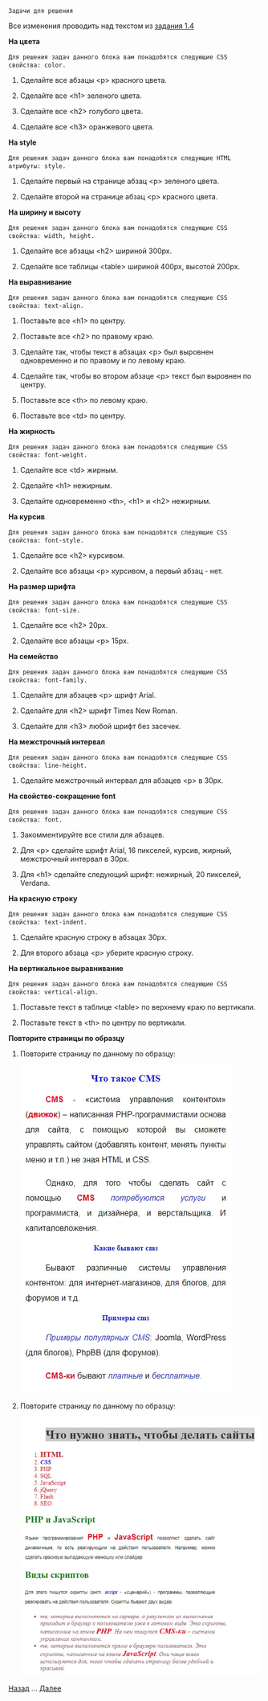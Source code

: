     Задачи для решения
    
Все изменения проводить над текстом из [задания 1.4](https://github.com/KinShish/learning_task_1/tree/master/1)

**На цвета**

    Для решения задач данного блока вам понадобятся следующие CSS свойства: color.
 
1. Сделайте все абзацы \<p> красного цвета.

2. Сделайте все \<h1> зеленого цвета.

3. Сделайте все \<h2> голубого цвета.

4. Сделайте все \<h3> оранжевого цвета.

**На style**

    Для решения задач данного блока вам понадобятся следующие HTML атрибуты: style.
 
1. Сделайте первый на странице абзац \<p> зеленого цвета.

2. Сделайте второй на странице абзац \<p> красного цвета.

**На ширину и высоту**

    Для решения задач данного блока вам понадобятся следующие CSS свойства: width, height.

1. Сделайте все абзацы \<h2> шириной 300px.

2. Сделайте все таблицы \<table> шириной 400px, высотой 200px.

**На выравнивание**

    Для решения задач данного блока вам понадобятся следующие CSS свойства: text-align.
 
1. Поставьте все \<h1> по центру.

2. Поставьте все \<h2> по правому краю.

3. Сделайте так, чтобы текст в абзацах \<p> был выровнен одновременно и по правому и по левому краю.

4. Сделайте так, чтобы во втором абзаце \<p> текст был выровнен по центру.

5. Поставьте все \<th> по левому краю.

6. Поставьте все \<td> по центру.

**На жирность**

    Для решения задач данного блока вам понадобятся следующие CSS свойства: font-weight.
 
1. Сделайте все \<td> жирным.

2. Сделайте \<h1> нежирным.

3. Сделайте одновременно \<th>, \<h1> и \<h2> нежирным.

**На курсив**

    Для решения задач данного блока вам понадобятся следующие CSS свойства: font-style.
 
1. Сделайте все \<h2> курсивом.

2. Сделайте все абзацы \<p> курсивом, а первый абзац - нет.

**На размер шрифта**

    Для решения задач данного блока вам понадобятся следующие CSS свойства: font-size.
1. Сделайте все \<h2> 20px.

2. Сделайте все абзацы \<p> 15px.

**На семейство**

    Для решения задач данного блока вам понадобятся следующие CSS свойства: font-family.
 
1. Сделайте для абзацев \<p> шрифт Arial.

2. Сделайте для \<h2> шрифт Times New Roman.

3. Сделайте для \<h3> любой шрифт без засечек.

**На межстрочный интервал**

    Для решения задач данного блока вам понадобятся следующие CSS свойства: line-height.
 
1. Сделайте межстрочный интервал для абзацев \<p> в 30px.

**На свойство-сокращение font**

    Для решения задач данного блока вам понадобятся следующие CSS свойства: font.
 
1. Закомментируйте все стили для абзацев.

2. Для \<p> сделайте шрифт Arial, 16 пикселей, курсив, жирный, межстрочный интервал в 30px.

3. Для \<h1> сделайте следующий шрифт: нежирный, 20 пикселей, Verdana.

**На красную строку**

    Для решения задач данного блока вам понадобятся следующие CSS свойства: text-indent.

1. Сделайте красную строку в абзацах 30px.

2. Для второго абзаца \<p> уберите красную строку.

**На вертикальное выравнивание**

    Для решения задач данного блока вам понадобятся следующие CSS свойства: vertical-align.
 
1. Поставьте текст в таблице \<table> по верхнему краю по вертикали.

2. Поставьте текст в \<th> по центру по вертикали.

**Повторите страницы по образцу**
 
1. Повторите страницу по данному по образцу:

   ![Повторите страницу по данному по образцу](img/2.jpg)

2. Повторите страницу по данному по образцу:

   ![Повторите страницу по данному по образцу](img/3.jpg)        
   
[Назад](https://github.com/KinShish/learning_task_1/tree/master/2) ... [Далее](https://github.com/KinShish/learning_task_1/tree/master/4)    